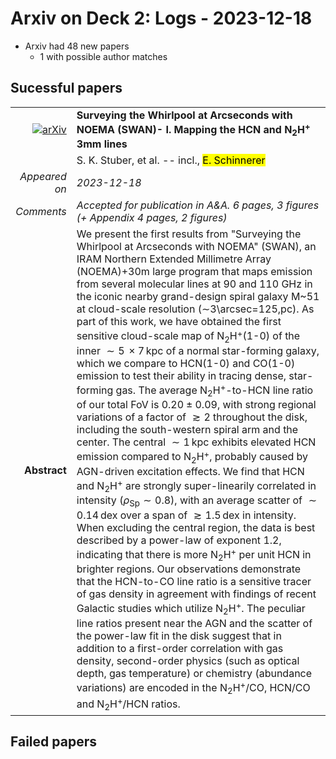 # Arxiv on Deck 2: Logs - 2023-12-18

* Arxiv had 48 new papers
    * 1 with possible author matches

## Sucessful papers


|||
|---:|:---|
| [![arXiv](https://img.shields.io/badge/arXiv-arXiv:2312.09810-b31b1b.svg)](https://arxiv.org/abs/arXiv:2312.09810) | **Surveying the Whirlpool at Arcseconds with NOEMA (SWAN)- I. Mapping the  HCN and N$_2$H$^+$ 3mm lines**  |
|| S. K. Stuber, et al. -- incl., <mark>E. Schinnerer</mark> |
|*Appeared on*| *2023-12-18*|
|*Comments*| *Accepted for publication in A&A. 6 pages, 3 figures (+ Appendix 4 pages, 2 figures)*|
|**Abstract**| We present the first results from "Surveying the Whirlpool at Arcseconds with NOEMA" (SWAN), an IRAM Northern Extended Millimetre Array (NOEMA)+30m large program that maps emission from several molecular lines at 90 and 110 GHz in the iconic nearby grand-design spiral galaxy M~51 at cloud-scale resolution ($\sim$3\arcsec=125\,pc). As part of this work, we have obtained the first sensitive cloud-scale map of N$_2$H$^+$(1-0) of the inner $\sim5\,\times 7\,$kpc of a normal star-forming galaxy, which we compare to HCN(1-0) and CO(1-0) emission to test their ability in tracing dense, star-forming gas. The average N$_2$H$^+$-to-HCN line ratio of our total FoV is $0.20\pm0.09$, with strong regional variations of a factor of $\gtrsim 2$ throughout the disk, including the south-western spiral arm and the center. The central $\sim1\,$kpc exhibits elevated HCN emission compared to N$_2$H$^+$, probably caused by AGN-driven excitation effects. We find that HCN and N$_2$H$^+$ are strongly super-linearily correlated in intensity ($\rho_\mathrm{Sp}\sim 0.8$), with an average scatter of $\sim0.14\,$dex over a span of $\gtrsim 1.5\,$dex in intensity. When excluding the central region, the data is best described by a power-law of exponent $1.2$, indicating that there is more N$_2$H$^+$ per unit HCN in brighter regions. Our observations demonstrate that the HCN-to-CO line ratio is a sensitive tracer of gas density in agreement with findings of recent Galactic studies which utilize N$_2$H$^+$. The peculiar line ratios present near the AGN and the scatter of the power-law fit in the disk suggest that in addition to a first-order correlation with gas density, second-order physics (such as optical depth, gas temperature) or chemistry (abundance variations) are encoded in the N$_2$H$^+$/CO, HCN/CO and N$_2$H$^+$/HCN ratios. |

## Failed papers

